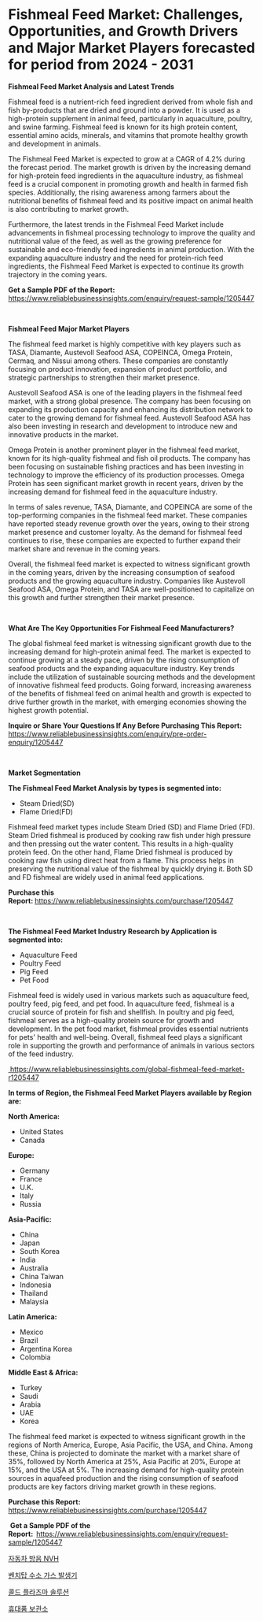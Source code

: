 <p><h1>Fishmeal Feed Market: Challenges, Opportunities, and Growth Drivers and Major Market Players forecasted for period from 2024 - 2031</h1></p><p><strong>Fishmeal Feed Market Analysis and Latest Trends</strong></p>
<p><p>Fishmeal feed is a nutrient-rich feed ingredient derived from whole fish and fish by-products that are dried and ground into a powder. It is used as a high-protein supplement in animal feed, particularly in aquaculture, poultry, and swine farming. Fishmeal feed is known for its high protein content, essential amino acids, minerals, and vitamins that promote healthy growth and development in animals.</p><p>The Fishmeal Feed Market is expected to grow at a CAGR of 4.2% during the forecast period. The market growth is driven by the increasing demand for high-protein feed ingredients in the aquaculture industry, as fishmeal feed is a crucial component in promoting growth and health in farmed fish species. Additionally, the rising awareness among farmers about the nutritional benefits of fishmeal feed and its positive impact on animal health is also contributing to market growth.</p><p>Furthermore, the latest trends in the Fishmeal Feed Market include advancements in fishmeal processing technology to improve the quality and nutritional value of the feed, as well as the growing preference for sustainable and eco-friendly feed ingredients in animal production. With the expanding aquaculture industry and the need for protein-rich feed ingredients, the Fishmeal Feed Market is expected to continue its growth trajectory in the coming years.</p></p>
<p><strong>Get a Sample PDF of the Report:&nbsp;</strong> <a href="https://www.reliablebusinessinsights.com/enquiry/request-sample/1205447">https://www.reliablebusinessinsights.com/enquiry/request-sample/1205447</a></p>
<p>&nbsp;</p>
<p><strong>Fishmeal Feed Major Market Players</strong></p>
<p><p>The fishmeal feed market is highly competitive with key players such as TASA, Diamante, Austevoll Seafood ASA, COPEINCA, Omega Protein, Cermaq, and Nissui among others. These companies are constantly focusing on product innovation, expansion of product portfolio, and strategic partnerships to strengthen their market presence.</p><p>Austevoll Seafood ASA is one of the leading players in the fishmeal feed market, with a strong global presence. The company has been focusing on expanding its production capacity and enhancing its distribution network to cater to the growing demand for fishmeal feed. Austevoll Seafood ASA has also been investing in research and development to introduce new and innovative products in the market.</p><p>Omega Protein is another prominent player in the fishmeal feed market, known for its high-quality fishmeal and fish oil products. The company has been focusing on sustainable fishing practices and has been investing in technology to improve the efficiency of its production processes. Omega Protein has seen significant market growth in recent years, driven by the increasing demand for fishmeal feed in the aquaculture industry.</p><p>In terms of sales revenue, TASA, Diamante, and COPEINCA are some of the top-performing companies in the fishmeal feed market. These companies have reported steady revenue growth over the years, owing to their strong market presence and customer loyalty. As the demand for fishmeal feed continues to rise, these companies are expected to further expand their market share and revenue in the coming years.</p><p>Overall, the fishmeal feed market is expected to witness significant growth in the coming years, driven by the increasing consumption of seafood products and the growing aquaculture industry. Companies like Austevoll Seafood ASA, Omega Protein, and TASA are well-positioned to capitalize on this growth and further strengthen their market presence.</p></p>
<p>&nbsp;</p>
<p><strong>What Are The Key Opportunities For Fishmeal Feed Manufacturers?</strong></p>
<p><p>The global fishmeal feed market is witnessing significant growth due to the increasing demand for high-protein animal feed. The market is expected to continue growing at a steady pace, driven by the rising consumption of seafood products and the expanding aquaculture industry. Key trends include the utilization of sustainable sourcing methods and the development of innovative fishmeal feed products. Going forward, increasing awareness of the benefits of fishmeal feed on animal health and growth is expected to drive further growth in the market, with emerging economies showing the highest growth potential.</p></p>
<p><strong>Inquire or Share Your Questions If Any Before Purchasing This Report:</strong> <a href="https://www.reliablebusinessinsights.com/enquiry/pre-order-enquiry/1205447">https://www.reliablebusinessinsights.com/enquiry/pre-order-enquiry/1205447</a></p>
<p>&nbsp;</p>
<p><strong>Market Segmentation</strong></p>
<p><strong>The Fishmeal Feed Market Analysis by types is segmented into:</strong></p>
<p><ul><li>Steam Dried(SD)</li><li>Flame Dried(FD)</li></ul></p>
<p><p>Fishmeal feed market types include Steam Dried (SD) and Flame Dried (FD). Steam Dried fishmeal is produced by cooking raw fish under high pressure and then pressing out the water content. This results in a high-quality protein feed. On the other hand, Flame Dried fishmeal is produced by cooking raw fish using direct heat from a flame. This process helps in preserving the nutritional value of the fishmeal by quickly drying it. Both SD and FD fishmeal are widely used in animal feed applications.</p></p>
<p><strong>Purchase this Report:&nbsp;</strong><a href="https://www.reliablebusinessinsights.com/purchase/1205447">https://www.reliablebusinessinsights.com/purchase/1205447</a></p>
<p>&nbsp;</p>
<p><strong>The Fishmeal Feed Market Industry Research by Application is segmented into:</strong></p>
<p><ul><li>Aquaculture Feed</li><li>Poultry Feed</li><li>Pig Feed</li><li>Pet Food</li></ul></p>
<p><p>Fishmeal feed is widely used in various markets such as aquaculture feed, poultry feed, pig feed, and pet food. In aquaculture feed, fishmeal is a crucial source of protein for fish and shellfish. In poultry and pig feed, fishmeal serves as a high-quality protein source for growth and development. In the pet food market, fishmeal provides essential nutrients for pets' health and well-being. Overall, fishmeal feed plays a significant role in supporting the growth and performance of animals in various sectors of the feed industry.</p></p>
<p><a href="https://www.reliablebusinessinsights.com/global-fishmeal-feed-market-r1205447">&nbsp;https://www.reliablebusinessinsights.com/global-fishmeal-feed-market-r1205447</a></p>
<p><strong>In terms of Region, the Fishmeal Feed Market Players available by Region are:</strong></p>
<p>
    <p> <strong> North America: </strong>
        <ul>
            <li>United States</li>
            <li>Canada</li>
        </ul>
        </p> 
    <p> <strong> Europe: </strong>
        <ul>
            <li>Germany</li>
            <li>France</li>
            <li>U.K.</li>
            <li>Italy</li>
            <li>Russia</li>
        </ul>
        </p> 
    <p> <strong> Asia-Pacific: </strong>
        <ul>
            <li>China</li>
            <li>Japan</li>
            <li>South Korea</li>
            <li>India</li>
            <li>Australia</li>
            <li>China Taiwan</li>
            <li>Indonesia</li>
            <li>Thailand</li>
            <li>Malaysia</li>
        </ul>
        </p> 
    <p> <strong> Latin America: </strong>
        <ul>
            <li>Mexico</li>
            <li>Brazil</li>
            <li>Argentina Korea</li>
            <li>Colombia</li>
        </ul>
        </p> 
    <p> <strong> Middle East & Africa: </strong>
        <ul>
            <li>Turkey</li>
            <li>Saudi</li>
            <li>Arabia</li>
            <li>UAE</li>
            <li>Korea</li>
        </ul>
    </p>
    </p>
<p><p>The fishmeal feed market is expected to witness significant growth in the regions of North America, Europe, Asia Pacific, the USA, and China. Among these, China is projected to dominate the market with a market share of 35%, followed by North America at 25%, Asia Pacific at 20%, Europe at 15%, and the USA at 5%. The increasing demand for high-quality protein sources in aquafeed production and the rising consumption of seafood products are key factors driving market growth in these regions.</p></p>
<p><strong>Purchase this Report: </strong><a href="https://www.reliablebusinessinsights.com/purchase/1205447">https://www.reliablebusinessinsights.com/purchase/1205447</a></p>
<p>&nbsp;<strong>Get a Sample PDF of the Report:&nbsp;&nbsp;</strong><a href="https://www.reliablebusinessinsights.com/enquiry/request-sample/1205447">https://www.reliablebusinessinsights.com/enquiry/request-sample/1205447</a></p>
<p><strong></strong></p>
<p><p><a href="https://github.com/TitusBoyer1/Market-Research-Report-List-1/blob/main/1347341106617.md">자동차 방음 NVH</a></p><p><a href="https://github.com/RickyMetzDVM/Market-Research-Report-List-1/blob/main/7559655106618.md">벤치탑 수소 가스 발생기</a></p><p><a href="https://medium.com/@alanperkins1921/%ED%95%9C%EA%B5%AD%EC%96%B4%EB%A1%9C-%EB%B2%88%EC%97%AD%ED%95%98%EB%A9%B4-%EB%8B%A4%EC%9D%8C%EA%B3%BC-%EA%B0%99%EC%8A%B5%EB%8B%88%EB%8B%A4-quot-%EB%83%89%EA%B0%81-%ED%94%8C%EB%9D%BC%EC%8A%A4%EB%A7%88-%EC%86%94%EB%A3%A8%EC%85%98-%EC%8B%9C%EC%9E%A5-%EC%8B%9C%EC%9E%A5-cagr-%EC%8B%9C%EC%9E%A5-%EB%8F%99%ED%96%A5-%EB%B0%8F-%EC%84%B1%EC%9E%A5-%EC%A0%84%EB%9E%B5%EC%97%90-%EB%8C%80%ED%95%9C-%ED%86%B5%EC%B0%B0-quot-8e44dbd49bd2">콜드 플라즈마 솔루션</a></p><p><a href="https://medium.com/@jenniferstanley2022/%EB%A7%89%EC%8B%A4-%EC%8B%9C%EC%9E%A5%EC%9D%80-%EC%8B%9C%EC%9E%A5-%EC%A0%90%EC%9C%A0%EC%9C%A8-%ED%81%AC%EA%B8%B0-%EB%B0%8F-2031%EB%85%84%EA%B9%8C%EC%A7%80%EC%9D%98-%EC%98%88%EC%83%81-%EC%98%88%EC%B8%A1%EC%97%90-%EC%B4%88%EC%A0%90%EC%9D%84-%EB%A7%9E%EC%B6%A5%EB%8B%88%EB%8B%A4-7aacc5284af1">휴대품 보관소</a></p></p>